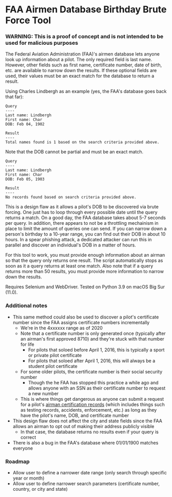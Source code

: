# FAA Airmen Database Birthday Brute Force Tool

### WARNING: This is a proof of concept and is not intended to be used for malicious purposes

The Federal Aviation Administration (FAA)'s airmen database lets anyone look up information about a pilot. The only required field is last name. However, other fields such as first name, certificate number, date of birth, etc. are available to narrow down the results. If these optional fields are used, their values must be an exact match for the database to return a result.

Using Charles Lindbergh as an example (yes, the FAA's database goes back that far): 

```
Query
----
Last name: Lindbergh
First name: Char
DOB: Feb 04, 1902

Result
----
Total names found is 1 based on the search criteria provided above.
```

Note that the DOB cannot be partial and must be an exact match.

```
Query
----
Last name: Lindbergh
First name: Char
DOB: Feb 05, 1903

Result
----
No records found based on search criteria provided above. 
```

This is a design flaw as it allows a pilot's DOB to be discovered via brute forcing. One just has to loop through every possible date until the query returns a match. On a good day, the FAA database takes about 5-7 seconds per query. In addition, there appears to not be a throttling mechainism in place to limit the amount of queries one can send. If you can narrow down a person's birthday to a 10-year range, you can find out their DOB in about 10 hours. In a spear phishing attack, a dedicated attacker can run this in parallel and discover an individual's DOB in a matter of hours.

For this tool to work, you must provide enough information about an airman so that the query only returns one result. The script automatically stops as soon as it a query returns at least one match. Also note that if a query returns more than 50 results, you must provide more information to narrow down the results.

Requires Selenium and WebDriver. Tested on Python 3.9 on macOS Big Sur (11.0).

### Additional notes

- This same method could also be used to discover a pilot's certificate number since the FAA assigns certificate numbers incrementally
  - We're in the 4xxxxxx range as of 2020
  - Note that a certificate number is only generated once (typically after an airman's first approved 8710) and they're stuck with that number for life
    - For pilots that soloed before April 1, 2016, this is typically a sport or private pilot certificate
    - For pilots that soloed after April 1, 2016, this will always be a student pilot certificate
  - For some older pilots, the certificate number is their social security number
    - Though the he FAA has stopped this practice a while ago and allows anyone with an SSN as their certificate number to request a new number
  - This is where things get dangerous as anyone can submit a request for a pilot's [airman certification records](https://www.faa.gov/licenses_certificates/airmen_certification/copy_of_certification_records/) (which includes things such as testing records, accidents, enforcement, etc.) as long as they have the pilot's name, DOB, and certificate number
- This design flaw does not affect the city and state fields since the FAA allows an airman to opt out of making their address publicly visible
  - In that case, the database returns no results even if your query is correct
- There is also a bug in the FAA's database where 01/01/1900 matches everyone

### Roadmap

- Allow user to define a narrower date range (only search through specific year or month)
- Allow user to define narrower search parameters (certificate number, country, or city and state)
